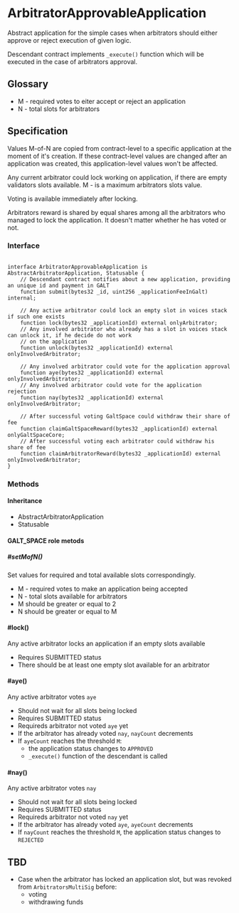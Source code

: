 # ArbitratorApprovableApplication

Abstract application for the simple cases when arbitrators should either approve or reject execution of given logic.

Descendant contract implements `_execute()` function which will be executed in the case of arbitrators approval.

## Glossary

* M - required votes to eiter accept or reject an application
* N - total slots for arbitrators

## Specification

Values M-of-N are copied from contract-level to a specific application at the moment of it's creation. If these
contract-level values are changed after an application was created, this application-level values won't be affected.

Any current arbitrator could lock working on application, if there are empty validators slots available. M - is a maximum arbitrators slots value.

Voting is available immediately after locking.

Arbitrators reward is shared by equal shares among all the arbitrators who managed to lock the application. It doesn't matter whether he has voted or not.

### Interface

````solidity

interface ArbitratorApprovableApplication is AbstractArbitratorApplication, Statusable {
    // Descendant contract notifies about a new application, providing an unique id and payment in GALT
    function submit(bytes32 _id, uint256 _applicationFeeInGalt) internal;

    // Any active arbitrator could lock an empty slot in voices stack if such one exists 
    function lock(bytes32 _applicationId) external onlyArbitrator;
    // Any involved arbitrator who already has a slot in voices stack can unlock it, if he decide do not work
    // on the application
    function unlock(bytes32 _applicationId) external onlyInvolvedArbitrator;

    // Any involved arbitrator could vote for the application approval
    function aye(bytes32 _applicationId) external onlyInvolvedArbitrator;
    // Any involved arbitrator could vote for the application rejection
    function nay(bytes32 _applicationId) external onlyInvolvedArbitrator;

    // After successful voting GaltSpace could withdraw their share of fee
    function claimGaltSpaceReward(bytes32 _applicationId) external onlyGaltSpaceCore;
    // After successful voting each arbitrator could withdraw his share of fee
    function claimArbitratorReward(bytes32 _applicationId) external onlyInvolvedArbitrator;
}
````

### Methods
#### Inheritance
* AbstractArbitratorApplication
* Statusable

#### GALT_SPACE role metods
##### #setMofN()
Set values for required and total available slots correspondingly.

* M - required votes to make an application being accepted
* N - total slots available for arbitrators
* M should be greater or equal to 2
* N should be greater or equal to M

#### #lock()
Any active arbitrator locks an application if an empty slots available

* Requires SUBMITTED status
* There should be at least one empty slot available for an arbitrator

#### #aye()
Any active arbitrator votes `aye`

* Should not wait for all slots being locked
* Requires SUBMITTED status
* Requireds arbitrator not voted `aye` yet
* If the arbitrator has already voted `nay`, `nayCount` decrements
* If `ayeCount` reaches the threshold `M`:
    * the application status changes to `APPROVED`
    * `_execute()` function of the descendant is called

#### #nay()
Any active arbitrator votes `nay`

* Should not wait for all slots being locked
* Requires SUBMITTED status
* Requireds arbitrator not voted `nay` yet
* If the arbitrator has already voted `aye`, `ayeCount` decrements
* If `nayCount` reaches the threshold `M`, the application status changes to `REJECTED`

## TBD
* Case when the arbitrator has locked an application slot, but was revoked from `ArbitratorsMultiSig` before:
    * voting
    * withdrawing funds

